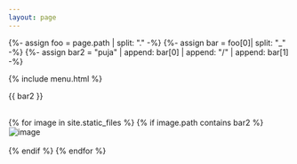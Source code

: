 ```yaml
---
layout: page
---
```



{%- assign foo = page.path | split: "." -%}
{%- assign bar = foo[0]| split: "_" -%}
{%- assign bar2 = "puja" | append: bar[0] | append: "/" | append: bar[1] -%}

{% include menu.html %}



<div class="sticky">{{ bar2 }}</div><br/>


{% for image in site.static_files %}
	{% if image.path contains  bar2  %}
<img style="margin-left:1px;" src="{{ site.baseurl }}{{ image.path }}" alt="image"/><br/><br/>
	{% endif %}
{% endfor %}